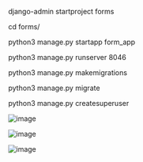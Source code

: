django-admin startproject forms

cd forms/

python3 manage.py startapp form_app

python3 manage.py runserver 8046

python3 manage.py makemigrations

python3 manage.py migrate

python3 manage.py createsuperuser

![image](https://github.com/user-attachments/assets/38a94793-bd19-43d8-9a3b-815151edec0f)

![image](https://github.com/user-attachments/assets/8678cb79-a00f-423a-9168-956132b2802f)

![image](https://github.com/user-attachments/assets/409f89ad-0e92-489b-8a77-953b4da09208)








